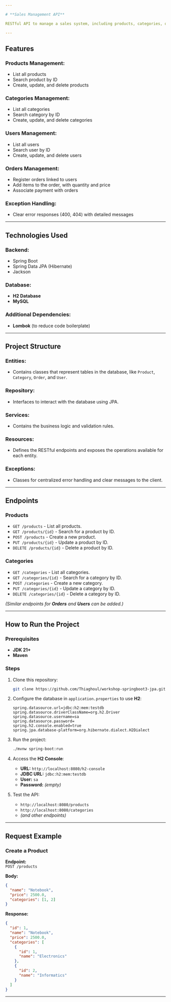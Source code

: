 ```yaml
---

# **Sales Management API**

RESTful API to manage a sales system, including products, categories, orders, users, and payments. The project follows best API design practices, using Spring Boot and JPA to interact with the database.

---
```


## **Features**

### Products Management:
- List all products
- Search product by ID
- Create, update, and delete products

### Categories Management:
- List all categories
- Search category by ID
- Create, update, and delete categories

### Users Management:
- List all users
- Search user by ID
- Create, update, and delete users

### Orders Management:
- Register orders linked to users
- Add items to the order, with quantity and price
- Associate payment with orders

### Exception Handling:
- Clear error responses (400, 404) with detailed messages

---

## **Technologies Used**

### Backend:
- Spring Boot  
- Spring Data JPA (Hibernate)  
- Jackson  

### Database:
- **H2 Database**  
- **MySQL**  

### Additional Dependencies:
- **Lombok** (to reduce code boilerplate)

---

## **Project Structure**

### Entities:
- Contains classes that represent tables in the database, like `Product`, `Category`, `Order`, and `User`.

### Repository:
- Interfaces to interact with the database using JPA.

### Services:
- Contains the business logic and validation rules.

### Resources:
- Defines the RESTful endpoints and exposes the operations available for each entity.

### Exceptions:
- Classes for centralized error handling and clear messages to the client.

---

## **Endpoints**

### **Products**
- `GET /products` - List all products.  
- `GET /products/{id}` - Search for a product by ID.  
- `POST /products` - Create a new product.  
- `PUT /products/{id}` - Update a product by ID.  
- `DELETE /products/{id}` - Delete a product by ID.  

### **Categories**
- `GET /categories` - List all categories.  
- `GET /categories/{id}` - Search for a category by ID.  
- `POST /categories` - Create a new category.  
- `PUT /categories/{id}` - Update a category by ID.  
- `DELETE /categories/{id}` - Delete a category by ID.  

*(Similar endpoints for **Orders** and **Users** can be added.)*

---

## **How to Run the Project**

### **Prerequisites**
- **JDK 21+**  
- **Maven**

### **Steps**
1. Clone this repository:
   ```bash
   git clone https://github.com/Thiaghoul/workshop-springboot3-jpa.git
   ```

2. Configure the database in `application.properties` to use **H2**:
   ```properties
   spring.datasource.url=jdbc:h2:mem:testdb
   spring.datasource.driverClassName=org.h2.Driver
   spring.datasource.username=sa
   spring.datasource.password=
   spring.h2.console.enabled=true
   spring.jpa.database-platform=org.hibernate.dialect.H2Dialect
   ```

3. Run the project:
   ```bash
   ./mvnw spring-boot:run
   ```

4. Access the **H2 Console**:
   - **URL:** `http://localhost:8080/h2-console`  
   - **JDBC URL:** `jdbc:h2:mem:testdb`  
   - **User:** `sa`  
   - **Password:** *(empty)*

5. Test the API:
   - `http://localhost:8080/products`  
   - `http://localhost:8080/categories`  
   - *(and other endpoints)*

---

## **Request Example**

### Create a Product

**Endpoint:**  
`POST /products`

**Body:**  
```json
{
  "name": "Notebook",
  "price": 2500.0,
  "categories": [1, 2]
}
```

**Response:**  
```json
{
  "id": 1,
  "name": "Notebook",
  "price": 2500.0,
  "categories": [
    {
      "id": 1,
      "name": "Electronics"
    },
    {
      "id": 2,
      "name": "Informatics"
    }
  ]
}
```

---

